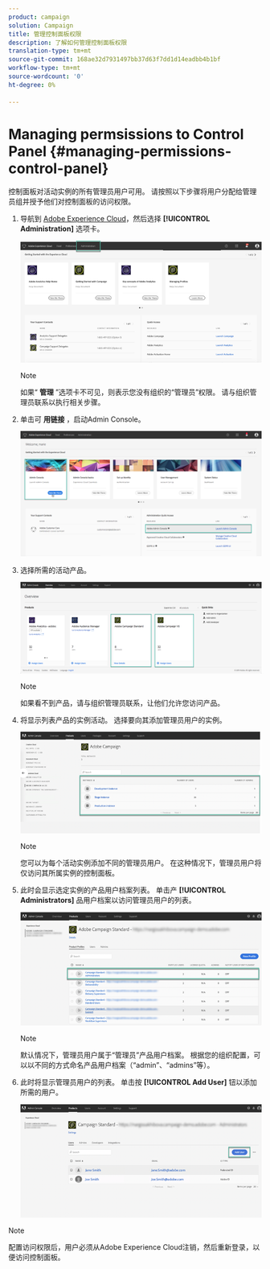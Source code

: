 ```yaml
---
product: campaign
solution: Campaign
title: 管理控制面板权限
description: 了解如何管理控制面板权限
translation-type: tm+mt
source-git-commit: 168ae32d7931497bb37d63f7dd1d14eadbb4b1bf
workflow-type: tm+mt
source-wordcount: '0'
ht-degree: 0%

---
```



# Managing permsissions to Control Panel {#managing-permissions-control-panel}

控制面板对活动实例的所有管理员用户可用。 请按照以下步骤将用户分配给管理员组并授予他们对控制面板的访问权限。

1. 导航到 [Adobe Experience Cloud](https://experiencecloud.adobe.com/)，然后选择 **[!UICONTROL Administration]** 选项卡。

   ![](assets/do-not-localize/control_panel_add_user1.png)

   >[!NOTE]
   >
   >如果“ <b>管理</b> ”选项卡不可见，则表示您没有组织的“管理员”权限。 请与组织管理员联系以执行相关步骤。

1. 单击可 **用链接** ，启动Admin Console。

   ![](assets/do-not-localize/control_panel_admin1.png)

1. 选择所需的活动产品。

   ![](assets/do-not-localize/control_panel_add_user3.png)

   >[!NOTE]
   >
   >如果看不到产品，请与组织管理员联系，让他们允许您访问产品。

1. 将显示列表产品的实例活动。 选择要向其添加管理员用户的实例。

   ![](assets/do-not-localize/control_panel_add_user4.png)

   >[!NOTE]
   >
   >您可以为每个活动实例添加不同的管理员用户。 在这种情况下，管理员用户将仅访问其所属实例的控制面板。

1. 此时会显示选定实例的产品用户档案列表。 单击产 **[!UICONTROL Administrators]** 品用户档案以访问管理员用户的列表。

   ![](assets/do-not-localize/control_panel_add_user_5.png)

   >[!NOTE]
   >
   >默认情况下，管理员用户属于“管理员”产品用户档案。 根据您的组织配置，可以以不同的方式命名产品用户档案（“admin”、“admins”等）。

1. 此时将显示管理员用户的列表。 单击按 **[!UICONTROL Add User]** 钮以添加所需的用户。

   ![](assets/do-not-localize/control_panel_add_user_6.png)

>[!NOTE]
>
>配置访问权限后，用户必须从Adobe Experience Cloud注销，然后重新登录，以便访问控制面板。
